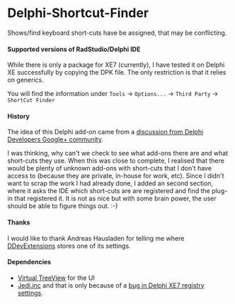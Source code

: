 Delphi-Shortcut-Finder
======================

Shows/find keyboard short-cuts have be assigned, that may be conflicting.

#### Supported versions of RadStudio/Delphi IDE

While there is only a package for XE7 (currently), I have tested it on Delphi XE successfully by copying the DPK file. The only restriction is that it relies on generics.

You will find the information under `Tools` -> `Options...` -> `Third Party` -> `ShortCut Finder` 

#### History

The idea of this Delphi add-on came from a [discussion from Delphi Developers Google+ community](https://plus.google.com/105522328114529031567/posts/69wXU5DwkG8). 

I was thinking, why can't we check to see what add-ons there are and what short-cuts they use. When this was close to complete, I realised that there would be plenty of unknown add-ons with short-cuts that I don't have access to (because they are private, in-house for work, etc). Since I didn't want to scrap the work I had already done, I added an second section, where it asks the IDE which short-cuts are are registered and find the plug-in that registered it. It is not as nice but with some brain power, the user should be able to figure things out. :-)

#### Thanks

I would like to thank Andreas Hausladen for telling me where [DDevExtensions](http://andy.jgknet.de/blog/ide-tools/ddevextensions/) stores one of its settings.

#### Dependencies

* [Virtual TreeView](https://code.google.com/p/virtual-treeview/) for the UI
* [Jedi.inc](https://github.com/project-jedi/jedi) and that is only because of a [bug in Delphi XE7 registry settings](http://qc.embarcadero.com/wc/qcmain.aspx?d=127616).
